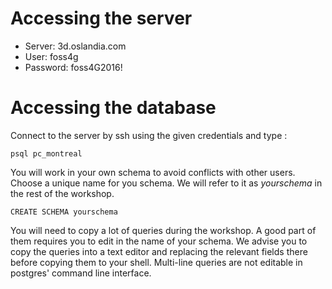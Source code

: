 # Accessing the server

* Server: 3d.oslandia.com
* User: foss4g
* Password: foss4G2016!

# Accessing the database

Connect to the server by ssh using the given credentials and type :

`psql pc_montreal`

You will work in your own schema to avoid conflicts with other users. Choose a unique name for you schema. We will refer to it as *yourschema* in the rest of the workshop.

`CREATE SCHEMA yourschema`

You will need to copy a lot of queries during the workshop. A good part of them requires you to edit in the name of your schema. We advise you to copy the queries into a text editor and replacing the relevant fields there before copying them to your shell. Multi-line queries are not editable in postgres' command line interface.
